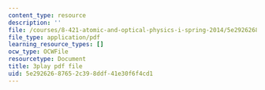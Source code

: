 ```yaml
---
content_type: resource
description: ''
file: /courses/8-421-atomic-and-optical-physics-i-spring-2014/5e29262687652c398ddf41e30f6f4cd1_OIis_b2bSVo.pdf
file_type: application/pdf
learning_resource_types: []
ocw_type: OCWFile
resourcetype: Document
title: 3play pdf file
uid: 5e292626-8765-2c39-8ddf-41e30f6f4cd1
---
```

